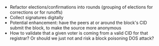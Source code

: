 * Refactor elections/confirmations into rounds (grouping of elections for corrections or for runoffs)
* Collect signatures digitally
* Potential enhancement: have the peers at or around the block's CID submit the block, to make the source more anonymous
* How to validate that a given voter is coming from a valid CID for that registrar?  Or should we just not and risk a block poisoning DOS attack?
